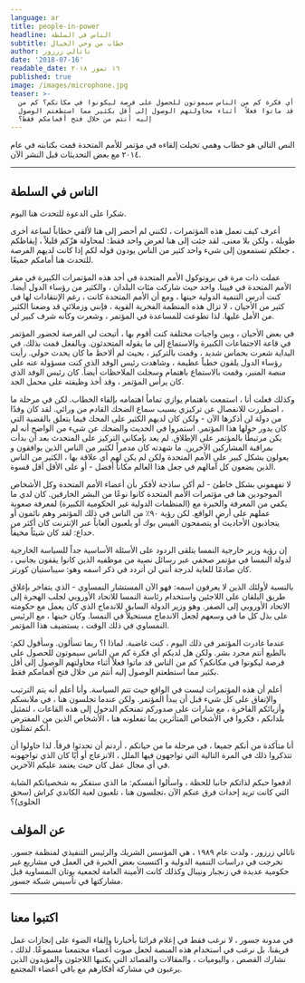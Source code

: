 ```yaml
---
language: ar
title: people-in-power
headline: الناس في السلطة
subtitle: خطاب من وحي الخيال
author: ناتالي زرزور
date: '2018-07-16'
readable_date: ١٦ تموز ٢٠١٨
published: true
image: /images/microphone.jpg
teaser: >-
  هل لديكم أي فكرة كم من الناس سيموتون للحصول على فرصة ليكونوا في مكانكم؟ كم من
  الناس قد ماتوا فعلاً  أثناء محاولتهم الوصول إلى أقل بكثير مما استطعتم الوصول
  إليه أنتم من خلال فتح أفمامكم فقط؟
---
```

النص التالي هو خطاب وهمي تخيلت إلقاءه في مؤتمر للأمم المتحدة قمت بكتابته في عام ٢٠١٤ مع بعض التحديثات قبل النشر الآن.
***********************

## الناس في السلطة

شكرا على الدعوة للتحدث هنا اليوم.

أعرف كيف تعمل هذه المؤتمرات ، لكنني لم أحضر إلى هنا لألقي خطاباً  لساعة أخرى طويلة ، ولكن بلا معنى. لقد جئت إلى هنا لغرض واحد فقط: لمحاولة هزّكم قليلاً ، إيقاظكم ، جعلكم تستمعون إلى شيء واحد كثير من الناس يودون قوله لكم إذا كانت لديهم الفرصة للتحدث هنا أمامكم جميعًا.

عملت ذات مرة في بروتوكول الأمم المتحدة في أحد هذه المؤتمرات الكبيرة في مقر الأمم المتحدة في فيينا. واحد حيث شاركت مئات البلدان ، والكثير من رؤساء الدول أيضا. كنت أدرس التنمية الدولية حينها ، ومع أن الأمم المتحدة كانت ، رغم الإنتقادات لها في كثير من الأحيان ، لا تزال هذه المنظمة الفخرية القوية ، فإنني وزملائي قد وضعنا الكثير من الأمل عليها. لذا تطوعت للمساعدة في المؤتمر ، وشعرت وكأنه شرف كبير لي.

في بعض الأحيان ، وبين واجبات مختلفة كنت أقوم بها ، أتيحت لي الفرصة لحضور المؤتمر في قاعة الاجتماعات الكبيرة والاستماع إلى ما يقوله المتحدثون. وبالفعل قمت بذلك. في البداية شعرت بحماس شديد ، وقمت بالتركيز ، بحيث لم ألاحظ ما كان يحدث حولي. رأيت رؤساء الدول يلقون خطباً عظيمة ، وشاهدت رئيس الوفد الذي كنت مسؤولة عنه على منصة المنبر، وقمت بالاستماع باهتمام وسجلت الملاحظات أيضاً. كان رئيس الوفد الذي كان يرأس المؤتمر ، وقد أخذ وظيفته على محمل الجد.

وكذلك فعلت أنا ، استمعت باهتمام يوازي تماماً اهتمامه بإلقاء الخطاب. لكن في مرحلة ما ، اضطررت للانفصال عن تركيزي بسبب سماع الضحك القادم من ورائي. لقد كان وفدًا من دولة لن أذكرها الآن - ولكن كان لديهم الكثير على المحك فيما يتعلق بالقضية التي كان يدور حولها هذا المؤتمر. استمروا في الحديث والضحك عن شيء من الواضح أنه لم يكن مرتبطًا بالمؤتمر على الإطلاق. لم يعد بإمكاني التركيز على المتحدث بعد أن بدأت بمراقبة المشاركين الآخرين. ما شهدته كان مدمراً لكثير من الناس الذين يوافقون و يعولون بشكل كبير على الأمم المتحدة ولكن لم يكن لهم أي علاقة بها ، الكثير من الناس الذين يضعون كل آمالهم في جعل هذا العالم مكاناً أفضل - أو على الأقل أقل قسوة.

لا تفهموني بشكل خاطئ - لم أكن ساذجة لأفكر بأن أعضاء الأمم المتحدة وكل الأشخاص الموجودين هنا في مؤتمرات الأمم المتحدة كانوا نوعًا من البشر الخارقين. كان لدي ما يكفي من المعرفة والخبرة مع (المنظمات الدولية غير الحكومية الكبيرة) لمعرفة صعوبة عملهم على أرض الواقع. لكن رؤية ٩٠٪ من الناس في ذلك المؤتمر وهم نائمون أو يتجاذبون الأحاديث أو يتصفحون الفيس بوك أو يلعبون ألعاباً عبر الإنترنت كان أكثر من خداع: لقد كان شيئاً مخيفاً.

إن رؤية وزير خارجية النمسا يتلقى الردود على الأسئلة الأساسية جداً للسياسة الخارجية لدولة النمسا في مؤتمر صحفي عبر رسائل نصية من موظفيه الذين كانوا يقفون بجانبي ، كان صادمًا للغاية لدرجة أنني لن أتردد في ذكر اسمه وهو: سيباستيان كورتز.

بالنسبة لأولئك الذين لا يعرفون اسمه: فهو الآن المستشار النمساوي - الذي يتفاخر بإغلاق طريق البلقان على اللاجئين واستخدام رئاسة النمسا للاتحاد الأوروبي لجلب الهجرة إلى الاتحاد الأوروبي إلى الصفر. وهو وزير الدولة السابق للاندماج الذي كان يعمل مع حكومته على بذل كل ما في وسعهم لجعل الاندماج مستحيلاً في النمسا. وكان حينها ، مع الرئيس النمساوي في ذلك الوقت ، يستضيف هذا المؤتمر.

عندما غادرت المؤتمر في ذلك اليوم ، كنت غاضبة. لماذا ا؟ ربما تسألون. وسأقول لكم: بالطبع أنتم مجرد بشر. ولكن هل لديكم أي فكرة كم من الناس سيموتون للحصول على فرصة ليكونوا في مكانكم؟ كم من الناس قد ماتوا فعلاً  أثناء محاولتهم الوصول إلى أقل بكثير مما استطعتم الوصول إليه أنتم من خلال فتح أفمامكم فقط.

أعلم أن هذه المؤتمرات ليست في الواقع حيث تتم السياسة. وأنا أعلم أنه يتم الترتيب والإتفاق على كل شيء قبل أن يبدأ المؤتمر. ولكن عندما تجلسون هنا ، في ملابسكم وأزيائكم الفاخرة ، مع شارات على صدوركم تمنحكم الدخول إلى هذه القاعات ، لتمثيل بلدانكم ، فكروا في الأشخاص المتأثرين بما تفعلونه هنا ، الأشخاص الذين من المفترض أنكم تمثلون.

أنا متأكدة من أنكم جميعا ، في مرحلة ما من حياتكم ، أردتم أن تحدثوا فرقاً.
لذا حاولوا أن تتذكروا ذلك في المرة التالية التي تواجهون فيها الملل ، الانزعاج  أو أيًا كان الذي تواجهونه في أي مجال عمل كان حيث يعتمد عليكم الآخرين.

ادفعوا حبكم لذاتكم جانبا للحظة ، واسألوا أنفسكم: ما الذي ستفكر به شخصياتكم الشابة التي كانت تريد إحداث فرق عنكم الآن ،تجلسون هنا ، تلعبون لعبة الكاندي كراش (سحق الحلوى)؟

## عن المؤلف
ناتالي زرزور ، ولدت عام ١٩٨٩ ، هي المؤسس الشريك والرئيس التنفيذي لمنظمة جسور. تخرجت في دراسات التنمية الدولية و اكتسبت بعض الخبرة في العمل في مشاريع غير حكومية عديدة في زنجبار ونيبال وكذلك كانت الأمينة العامة لجمعية بوتان النمساوية قبل مشاركتها في تأسيس شبكة جسور.
**********************
## اكتبوا معنا
في مدونة جسور ، لا نرغب فقط في إعلام قرائنا بأخبارنا وإلقاء الضوء على إنجازات عمل فريقنا. بل نرغب في استخدام هذه المنصة لجعل صوت أعضاء مجتمعنا مسموعًا. لذلك ، نشارك القصص ، واليوميات ، والمقالات والقصائد التي يكتبها اللاجئون والمؤيدون الذين يرغبون في مشاركة أفكارهم مع باقي أعضاء المجتمع.

